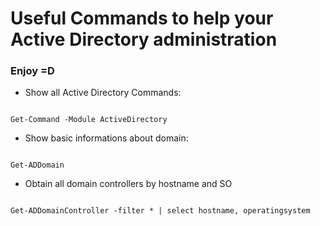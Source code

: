 # Useful Commands to help your Active Directory administration 
### Enjoy =D



- Show all Active Directory Commands: 
```

Get-Command -Module ActiveDirectory

```
- Show basic informations about domain:

```

Get-ADDomain

```
- Obtain all domain controllers by hostname and SO
```

Get-ADDomainController -filter * | select hostname, operatingsystem

```
